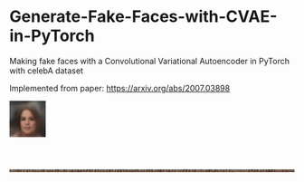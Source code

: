 # Generate-Fake-Faces-with-CVAE-in-PyTorch

Making fake faces with a Convolutional Variational Autoencoder in PyTorch with celebA dataset

Implemented from paper: https://arxiv.org/abs/2007.03898

![[Sample Output]](https://github.com/UdbhavPrasad072300/Generate-Fake-Faces-with-CVAE-in-PyTorch/blob/master/samplesFACES/sample1.png)

<br>

![Horizontal View - Interpolation](https://github.com/UdbhavPrasad072300/Generate-Fake-Faces-with-CVAE-in-PyTorch/blob/master/assets/horizontalview.jpg)
